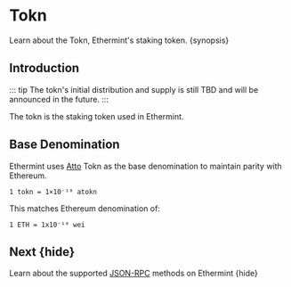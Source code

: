 <!--
order: 4
-->

# Tokn

Learn about the Tokn, Ethermint's staking token. {synopsis}

## Introduction

::: tip
The tokn's initial distribution and supply is still TBD and will be announced in the future.
:::

The tokn is the staking token used in Ethermint.

## Base Denomination

Ethermint uses [Atto](https://en.wikipedia.org/wiki/Atto-) Tokn as the base denomination to maintain parity with Ethereum.

```
1 tokn = 1×10⁻¹⁸ atokn
```

This matches Ethereum denomination of:

```
1 ETH = 1x10⁻¹⁸ wei
```

## Next {hide}

Learn about the supported [JSON-RPC](./json_rpc.md) methods on Ethermint {hide}
